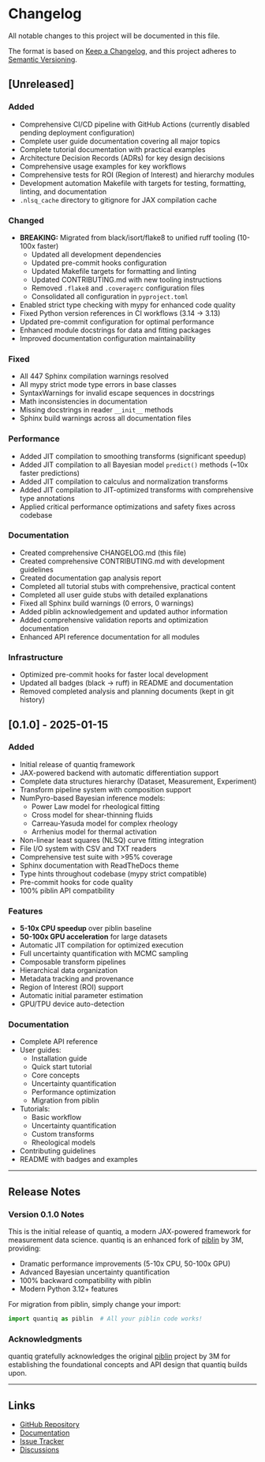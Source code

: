 # Changelog

All notable changes to this project will be documented in this file.

The format is based on [Keep a Changelog](https://keepachangelog.com/en/1.0.0/),
and this project adheres to [Semantic Versioning](https://semver.org/spec/v2.0.0.html).

## [Unreleased]

### Added
- Comprehensive CI/CD pipeline with GitHub Actions (currently disabled pending deployment configuration)
- Complete user guide documentation covering all major topics
- Complete tutorial documentation with practical examples
- Architecture Decision Records (ADRs) for key design decisions
- Comprehensive usage examples for key workflows
- Comprehensive tests for ROI (Region of Interest) and hierarchy modules
- Development automation Makefile with targets for testing, formatting, linting, and documentation
- `.nlsq_cache` directory to gitignore for JAX compilation cache

### Changed
- **BREAKING:** Migrated from black/isort/flake8 to unified ruff tooling (10-100x faster)
  - Updated all development dependencies
  - Updated pre-commit hooks configuration
  - Updated Makefile targets for formatting and linting
  - Updated CONTRIBUTING.md with new tooling instructions
  - Removed `.flake8` and `.coveragerc` configuration files
  - Consolidated all configuration in `pyproject.toml`
- Enabled strict type checking with mypy for enhanced code quality
- Fixed Python version references in CI workflows (3.14 → 3.13)
- Updated pre-commit configuration for optimal performance
- Enhanced module docstrings for data and fitting packages
- Improved documentation configuration maintainability

### Fixed
- All 447 Sphinx compilation warnings resolved
- All mypy strict mode type errors in base classes
- SyntaxWarnings for invalid escape sequences in docstrings
- Math inconsistencies in documentation
- Missing docstrings in reader `__init__` methods
- Sphinx build warnings across all documentation files

### Performance
- Added JIT compilation to smoothing transforms (significant speedup)
- Added JIT compilation to all Bayesian model `predict()` methods (~10x faster predictions)
- Added JIT compilation to calculus and normalization transforms
- Added JIT compilation to JIT-optimized transforms with comprehensive type annotations
- Applied critical performance optimizations and safety fixes across codebase

### Documentation
- Created comprehensive CHANGELOG.md (this file)
- Created comprehensive CONTRIBUTING.md with development guidelines
- Created documentation gap analysis report
- Completed all tutorial stubs with comprehensive, practical content
- Completed all user guide stubs with detailed explanations
- Fixed all Sphinx build warnings (0 errors, 0 warnings)
- Added piblin acknowledgement and updated author information
- Added comprehensive validation reports and optimization documentation
- Enhanced API reference documentation for all modules

### Infrastructure
- Optimized pre-commit hooks for faster local development
- Updated all badges (black → ruff) in README and documentation
- Removed completed analysis and planning documents (kept in git history)

## [0.1.0] - 2025-01-15

### Added
- Initial release of quantiq framework
- JAX-powered backend with automatic differentiation support
- Complete data structures hierarchy (Dataset, Measurement, Experiment)
- Transform pipeline system with composition support
- NumPyro-based Bayesian inference models:
  - Power Law model for rheological fitting
  - Cross model for shear-thinning fluids
  - Carreau-Yasuda model for complex rheology
  - Arrhenius model for thermal activation
- Non-linear least squares (NLSQ) curve fitting integration
- File I/O system with CSV and TXT readers
- Comprehensive test suite with >95% coverage
- Sphinx documentation with ReadTheDocs theme
- Type hints throughout codebase (mypy strict compatible)
- Pre-commit hooks for code quality
- 100% piblin API compatibility

### Features
- **5-10x CPU speedup** over piblin baseline
- **50-100x GPU acceleration** for large datasets
- Automatic JIT compilation for optimized execution
- Full uncertainty quantification with MCMC sampling
- Composable transform pipelines
- Hierarchical data organization
- Metadata tracking and provenance
- Region of Interest (ROI) support
- Automatic initial parameter estimation
- GPU/TPU device auto-detection

### Documentation
- Complete API reference
- User guides:
  - Installation guide
  - Quick start tutorial
  - Core concepts
  - Uncertainty quantification
  - Performance optimization
  - Migration from piblin
- Tutorials:
  - Basic workflow
  - Uncertainty quantification
  - Custom transforms
  - Rheological models
- Contributing guidelines
- README with badges and examples

---

## Release Notes

### Version 0.1.0 Notes

This is the initial release of quantiq, a modern JAX-powered framework for measurement data science. quantiq is an enhanced fork of [piblin](https://github.com/3mcloud/piblin) by 3M, providing:

- Dramatic performance improvements (5-10x CPU, 50-100x GPU)
- Advanced Bayesian uncertainty quantification
- 100% backward compatibility with piblin
- Modern Python 3.12+ features

For migration from piblin, simply change your import:
```python
import quantiq as piblin  # All your piblin code works!
```

### Acknowledgments

quantiq gratefully acknowledges the original [piblin](https://github.com/3mcloud/piblin) project by 3M for establishing the foundational concepts and API design that quantiq builds upon.

---

## Links

- [GitHub Repository](https://github.com/quantiq/quantiq)
- [Documentation](https://quantiq.readthedocs.io)
- [Issue Tracker](https://github.com/quantiq/quantiq/issues)
- [Discussions](https://github.com/quantiq/quantiq/discussions)
